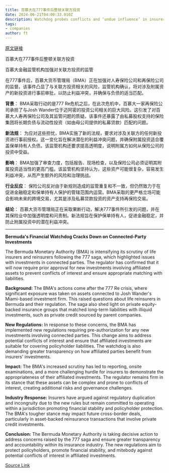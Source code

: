 ```yaml
---
title: 百慕大在777事件后整顿关联方投资
date: 2024-06-21T04:00:33.010Z
description: Watchdog probes conflicts and ‘undue influence’ in insurers’ interests in associated assets
tags: 
- companies
author: ft
---
```


[原文链接](https://ft.com/content/e8a382f3-ea5b-4dbe-8859-9021b0c981a5)

百慕大在777事件后整顿关联方投资

百慕大金融监管机构加强对关联方投资的监管

在777事件后，百慕大货币管理局（BMA）正在加强对人寿保险公司和再保险公司的监督。该事件凸显了与关联方投资相关的风险，监管机构确认，将对涉及附属资产的新投资进行事前审批，以防止利益冲突，并确保与负债的适当匹配。

**背景**：
BMA采取行动的是777 Re危机之后，在此次危机中，百慕大一家再保险公司承担了与Josh Wander位于迈阿密的投资公司相关的巨大风险。这引发了对百慕大人寿再保险公司及其监管问题的质疑。该事件还暴露了由私募股权支持的保险集团将长期负债与流动性投资（如由母公司提供的私募贷款）匹配的问题。

**新法规**：
为应对这些担忧，BMA实施了新的法规，要求对涉及关联方的任何新投资进行事前授权。这一变化旨在解决潜在的利益冲突问题，并确保附属投资适合覆盖保单持有人负债。该监管机构还要求提高透明度，说明附属方如何从保险公司的投资中受益。

**影响**：
BMA加强了审查力度，包括报告、现场检查，以及保险公司必须证明其附属投资适当性的更高门槛。该监管机构坚持认为，这些资产可能很复杂，容易发生利益冲突，从而产生额外的风险和治理挑战。

**行业反应**：
保险公司反对由于新规则造成的监管重复和不一致，但仍然致力于在促进金融稳定和保单持有人保护的管辖范围内运营。BMA采取的更严格立场可能会影响未来的跨境交易，尤其是涉及私募贷款投资的资产支持再保险交易。

**结论**：
百慕大货币管理局正在采取果断行动，解决777事件所引发的问题，并在其保险业中加强透明度和问责制。新法规旨在保护保单持有人，促进金融稳定，并防止附属投资中的潜在利益冲突。

---

 **Bermuda's Financial Watchdog Cracks Down on Connected-Party Investments**

The Bermuda Monetary Authority (BMA) is intensifying its scrutiny of life insurers and reinsurers following the 777 saga, which highlighted issues with investments in connected parties. The regulator has confirmed that it will now require prior approval for new investments involving affiliated assets to prevent conflicts of interest and ensure appropriate matching with liabilities.

**Background:**
The BMA's actions come after the 777 Re crisis, where significant exposure was taken on assets connected to Josh Wander's Miami-based investment firm. This raised questions about life reinsurers in Bermuda and their regulation. The saga also shed light on private equity-backed insurance groups that matched long-term liabilities with illiquid investments, such as private credit sourced by parent companies.

**New Regulations:**
In response to these concerns, the BMA has implemented new regulations requiring pre-authorization for any new investments involving connected parties. This change aims to address potential conflicts of interest and ensure that affiliated investments are suitable for covering policyholder liabilities. The watchdog is also demanding greater transparency on how affiliated parties benefit from insurers' investments.

**Impact:**
The BMA's increased scrutiny has led to reporting, onsite examinations, and a more challenging hurdle for insurers to demonstrate the appropriateness of their affiliated investments. The regulator remains firm in its stance that these assets can be complex and prone to conflicts of interest, creating additional risks and governance challenges.

**Industry Response:**
Insurers have argued against regulatory duplication and incongruity due to the new rules but remain committed to operating within a jurisdiction promoting financial stability and policyholder protection. The BMA's tougher stance may impact future cross-border deals, particularly in asset-backed reinsurance transactions that involve private credit investments.

**Conclusion:**
The Bermuda Monetary Authority is taking decisive action to address concerns raised by the 777 saga and ensure greater transparency and accountability within its insurance industry. The new regulations aim to protect policyholders, promote financial stability, and mitebody against potential conflicts of interest in affiliated investments.

[Source Link](https://ft.com/content/e8a382f3-ea5b-4dbe-8859-9021b0c981a5)

